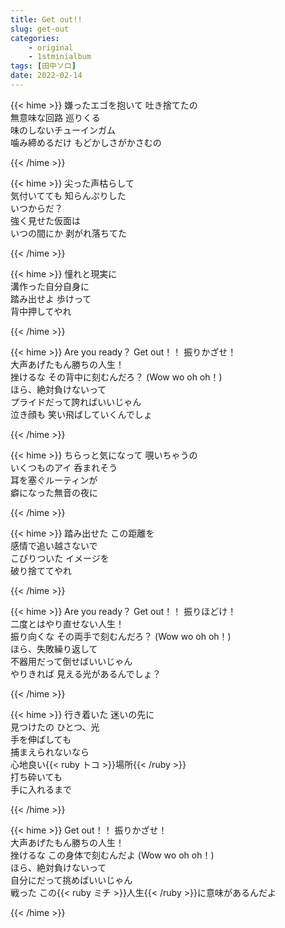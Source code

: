 ```yaml
---
title: Get out!!
slug: get-out
categories:
    - original
    - 1stminialbum
tags: [田中ソロ]
date: 2022-02-14
---
```


{{< hime >}}
嫌ったエゴを抱いて 吐き捨てたの  
無意味な回路 巡りくる  
味のしないチューインガム  
噛み締めるだけ もどかしさがかさむの  

{{< /hime >}}

{{< hime >}}
尖った声枯らして  
気付いてても 知らんぷりした  
いつからだ？  
強く見せた仮面は  
いつの間にか 剥がれ落ちてた  

{{< /hime >}}

{{< hime >}}
憧れと現実に  
溝作った自分自身に  
踏み出せよ 歩けって  
背中押してやれ  

{{< /hime >}}

{{< hime >}}
Are you ready？ Get out！！ 振りかざせ！  
大声あげたもん勝ちの人生！  
挫けるな その背中に刻むんだろ？ (Wow wo oh oh！)  
ほら、絶対負けないって  
プライドだって誇ればいいじゃん  
泣き顔も 笑い飛ばしていくんでしょ  

{{< /hime >}}

{{< hime >}}
ちらっと気になって 覗いちゃうの  
いくつものアイ 呑まれそう  
耳を塞ぐルーティンが  
癖になった無音の夜に  

{{< /hime >}}

{{< hime >}}
踏み出せた この距離を  
感情で追い越さないで  
こびりついた イメージを  
破り捨ててやれ  

{{< /hime >}}

{{< hime >}}
Are you ready？ Get out！！ 振りほどけ！  
二度とはやり直せない人生！  
振り向くな その両手で刻むんだろ？ (Wow wo oh oh！)  
ほら、失敗繰り返して  
不器用だって倒せばいいじゃん  
やりきれば 見える光があるんでしょ？  

{{< /hime >}}

{{< hime >}}
行き着いた 迷いの先に  
見つけたの ひとつ、光  
手を伸ばしても  
捕まえられないなら  
心地良い{{< ruby トコ >}}場所{{< /ruby >}}  
打ち砕いても  
手に入れるまで  

{{< /hime >}}

{{< hime >}}
Get out！！ 振りかざせ！  
大声あげたもん勝ちの人生！  
挫けるな この身体で刻むんだよ (Wow wo oh oh！)  
ほら、絶対負けないって  
自分にだって挑めばいいじゃん  
戦った この{{< ruby ミチ >}}人生{{< /ruby >}}に意味があるんだよ  

{{< /hime >}}